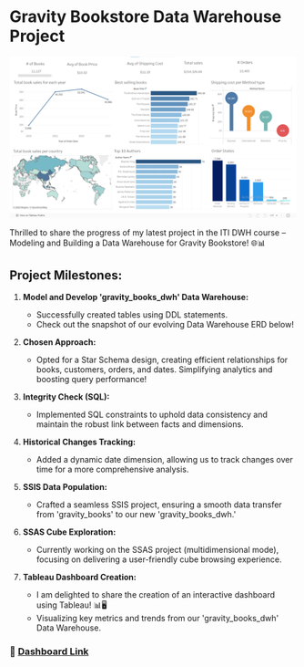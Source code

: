 # Gravity Bookstore Data Warehouse Project

![Gravity Books Image](https://raw.githubusercontent.com/SherifRizk/DWH_Project_Gravity_Bookstore/main/GravityBooks.png)

Thrilled to share the progress of my latest project in the ITI DWH course – Modeling and Building a Data Warehouse for Gravity Bookstore! 🌐📊

## Project Milestones:

1. **Model and Develop 'gravity_books_dwh' Data Warehouse:**
   - Successfully created tables using DDL statements.
   - Check out the snapshot of our evolving Data Warehouse ERD below!

2. **Chosen Approach:**
   - Opted for a Star Schema design, creating efficient relationships for books, customers, orders, and dates. Simplifying analytics and boosting query performance!

3. **Integrity Check (SQL):**
   - Implemented SQL constraints to uphold data consistency and maintain the robust link between facts and dimensions.

4. **Historical Changes Tracking:**
   - Added a dynamic date dimension, allowing us to track changes over time for a more comprehensive analysis.

5. **SSIS Data Population:**
   - Crafted a seamless SSIS project, ensuring a smooth data transfer from 'gravity_books' to our new 'gravity_books_dwh.'

6. **SSAS Cube Exploration:**
   - Currently working on the SSAS project (multidimensional mode), focusing on delivering a user-friendly cube browsing experience.

7. **Tableau Dashboard Creation:**
   - I am delighted to share the creation of an interactive dashboard using Tableau! 📊🖥️
   - Visualizing key metrics and trends from our 'gravity_books_dwh' Data Warehouse.

### 🔗 [Dashboard Link]([https://lnkd.in/dgSw5Mb6](https://public.tableau.com/views/GravityBooks_17052750540490/Books?:language=en-US&:sid=&:redirect=auth&:display_count=n&:origin=viz_share_link))
